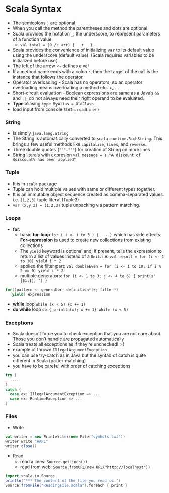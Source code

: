 Scala Syntax
==============

- The semicolons `;` are optional
- When you call the method the parentheses and dots are optional
- Scala provides the notation `_`, the underscore, to represent parameters of a function value.
  - `val total = (0 /: arr) { _ + _ }`
- Scala provides the convenience of initializing `var` to its default value using the underscore (default value). (Scala requires variables to be initialized before use)
- The left of the arrow `<-` defines a val
- If a method name ends with a colon `:`, then the target of the call is the instance that follows the operator.
- Operator overloading - Scala has no operators, so an operator overloading means overloading a method etc. +, ...
- Short-circuit evaluation - Boolean expressions are same as a Java’s `&&` and `||`, do not always need their right operand to be evaluated.
- **Type** aliasing `type MyAlias = OldClass`
- load input from console `StdIn.readLine()`

### String
- is simply `java.lang.String`
- The String is automatically converted to `scala.runtime.RichString`. This brings a few useful methods like `capitalize`, `lines`, and `reverse`.
- Three double quotes (`"""…"""`) for creation of String on more lines
- String literals with expresion `val message = s "A discount of $discount% has been applied"`

### Tuple
- It is in `scala` package
- Tuple can hold multiple values with same or different types together.
- It is an immutable object sequence created as comma-separated values. i.e. `(1,2,3)` tuple literal (Tuple3)
- `var (x,y,z) = (1,2,3)` tuple unpacking via pattern matching.

### Loops
- **for**:
  - basic **for-loop** `for ( i <- i to 3 ) { ... }` which has side effects. **For-expression** is used to create new collections from existing collections
  - The `yield` keyword is optional and, if present, tells the expression to return a list of values instead of a `Unit`. i.e. `val result = for (i <- 1 to 10) yield i * 2`
  - applied the filter part: `val doubleEven = for (i <- 1 to 10; if i % 2 == 0) yield i * 2`
  - multiple generators: `for (i <- 1 to 3; j <- 4 to 6) { print(s"[$i,$j] ") }`
```scala
for([pattern <- generator; definition*]+; filter*)
  [yield] expression
```
- **while** loop `while (x < 5) {x += 1}`
- **do while** loop `do { println(x); x += 1} while (x < 5)`

### Exceptions
- Scala doesn't force you to check exception that you are not care about. Those you don’t handle are propagated automatically
- Scala treats all exceptions as if they’re unchecked! :-)
- example of thrown `IllegalArgumentException`
- you can use try-catch as in Java but the syntax of catch is quite different in Scala (patter-matching)
- you have to be careful with order of catching exceptions
```scala
try {
  ....	
}
catch {
  case ex: IllegalArgumentException => ...	
  case ex: RuntimeException => ...
}
```


### Files
- Write
```scala
val writer = new PrintWriter(new File("symbols.txt"))
writer write "AAPL"
writer.close()
```
- Read
  - read a lines: `Source.getLines())`
  - read from web: `Source.fromURL(new URL("http://localhost"))`
```scala
import scala.io.Source
println("*** The content of the file you read is:") 	
Source.fromFile("ReadingFile.scala").foreach { print }
```

